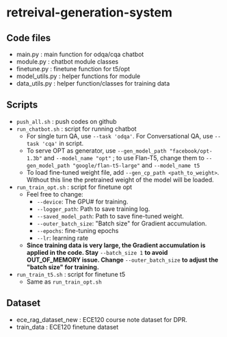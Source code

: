 # retreival-generation-system

## Code files
- main.py : main function for odqa/cqa chatbot 
- module.py : chatbot module classes 
- finetune.py : finetune function for t5/opt 
- model_utils.py : helper functions for module 
- data_utils.py : helper function/classes for training data 
## Scripts 
- `push_all.sh` : push codes on github 
- `run_chatbot.sh` : script for running chatbot  
    - For single turn QA, use `--task 'odqa'`. For Conversational QA, use `--task 'cqa'` in script.
    - To serve OPT as generator, use `--gen_model_path "facebook/opt-1.3b"` and `--model_name "opt"` ; to use Flan-T5, change them to `--gen_model_path "google/flan-t5-large"` and `--model_name t5`
    - To load fine-tuned weight file, add `--gen_cp_path <path_to_weight>`. Without this line the pretrained weight of the model will be loaded.
- `run_train_opt.sh` : script for finetune opt 
    - Feel free to change: 
        - `--device`: The GPU# for training.
        - `--logger_path`: Path to save training log.
        - `--saved_model_path`: Path to save fine-tuned weight.
        - `--outer_batch_size`: "Batch size" for Gradient accumulation.
        - `--epochs`: fine-tuning epochs 
        - `--lr`: learning rate 
    - **Since training data is very large, the Gradient accumulation is applied in the code. Stay** `--batch_size 1` **to avoid OUT_OF_MEMORY issue. Change** `--outer_batch_size` **to adjust the "batch size" for training.**
- `run_train_t5.sh` : script for finetune t5
    - Same as `run_train_opt.sh`
## Dataset 
- ece_rag_dataset_new : ECE120 course note dataset for DPR. 
- train_data : ECE120 finetune dataset